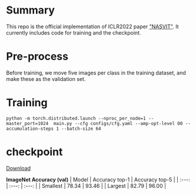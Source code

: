# Summary

This repo is the official implementation of ICLR2022 paper ["NASVIT"](https://openreview.net/pdf?id=Qaw16njk6L). It currently includes code for training and the checkpoint.

# Pre-process

Before training, we move five images per class in the training dataset, and make these as the validation set. 

# Training

`python -m torch.distributed.launch --nproc_per_node=1 --master_port=1024  main.py --cfg configs/cfg.yaml --amp-opt-level O0 --accumulation-steps 1 --batch-size 64`

# checkpoint 

[Download](https://drive.google.com/file/d/1Dk2yR7zHYB4dOiqCUnKjkCsKf_cMWjSY/view?usp=sharing)

**ImageNet Accuracy (val)**
| Model | Accuracy top-1 | Accuracy top-5 |
| :---: | :---: | :---: | 
| Smallest | 78.34 | 93.46 |
| Largest | 82.79 | 96.00 |
